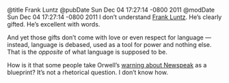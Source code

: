 @title Frank Luntz
@pubDate Sun Dec 04 17:27:14 -0800 2011
@modDate Sun Dec 04 17:27:14 -0800 2011
I don’t understand <a href="http://news.yahoo.com/blogs/ticket/republicans-being-taught-talk-occupy-wall-street-133707949.html">Frank Luntz</a>. He’s clearly gifted. He’s excellent with words.

And yet those gifts don’t come with love or even respect for language — instead, language is debased, used as a tool for power and nothing else. That is the *opposite* of what language is supposed to be.

How is it that some people take Orwell’s <a href="http://en.wikipedia.org/wiki/Newspeak">warning about Newspeak</a> as a blueprint? It’s not a rhetorical question. I don’t know how.
